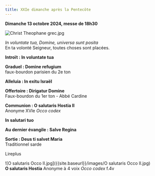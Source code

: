 ```yaml
---
title: XXIe dimanche après la Pentecôte
---
```

**Dimanche 13 octobre 2024, messe de 18h30**

![Christ Theophane grec.jpg]({{site.baseurl}}/images/Christ%20Theophane%20grec.jpg)

*In voluntate tua, Domine, universa sunt posita*  
En ta volonté Seigneur, toutes choses sont placées.

**Introït : In voluntate tua**

**Graduel : Domine refugium**  
faux-bourdon parisien du 2e ton

**Alleluia : In exitu Israël** 

**Offertoire : Dirigatur Domine**  
Faux-bourdon du 1er ton - Abbé Cardine

**Communion : O salutaris Hostia II**  
Anonyme XVIe *Occo codex*

**In salutari tuo**  

**Au dernier évangile : Salve Regina**

**Sortie : Deus ti salvet Maria**  
Traditionnel sarde

Lireplus
&nbsp;  

![O salutaris Occo II.jpg]({{site.baseurl}}/images/O salutaris Occo II.jpg)  
**O salutaris Hostia** Anonyme à 4 voix *Occo codex* f.4v
